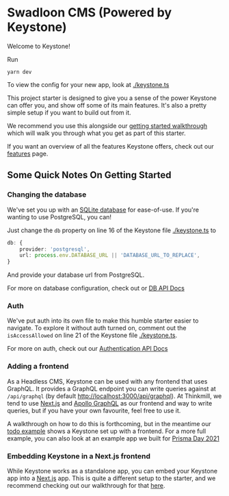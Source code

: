 # Swadloon CMS (Powered by Keystone)

Welcome to Keystone!

Run

```
yarn dev
```

To view the config for your new app, look at [./keystone.ts](./keystone.ts)

This project starter is designed to give you a sense of the power Keystone can
offer you, and show off some of its main features. It's also a pretty simple
setup if you want to build out from it.

We recommend you use this alongside our
[getting started walkthrough](https://keystonejs.com/docs/walkthroughs/getting-started-with-create-keystone-app)
which will walk you through what you get as part of this starter.

If you want an overview of all the features Keystone offers, check out our
[features](https://keystonejs.com/why-keystone#features) page.

## Some Quick Notes On Getting Started

### Changing the database

We've set you up with an
[SQLite database](https://keystonejs.com/docs/apis/config#sqlite) for
ease-of-use. If you're wanting to use PostgreSQL, you can!

Just change the `db` property on line 16 of the Keystone file
[./keystone.ts](./keystone.ts) to

```typescript
db: {
    provider: 'postgresql',
    url: process.env.DATABASE_URL || 'DATABASE_URL_TO_REPLACE',
}
```

And provide your database url from PostgreSQL.

For more on database configuration, check out or
[DB API Docs](https://keystonejs.com/docs/apis/config#db)

### Auth

We've put auth into its own file to make this humble starter easier to navigate.
To explore it without auth turned on, comment out the `isAccessAllowed` on line
21 of the Keystone file [./keystone.ts](./keystone.ts).

For more on auth, check out our
[Authentication API Docs](https://keystonejs.com/docs/apis/auth#authentication-api)

### Adding a frontend

As a Headless CMS, Keystone can be used with any frontend that uses GraphQL. It
provides a GraphQL endpoint you can write queries against at `/api/graphql` (by
default [http://localhost:3000/api/graphql](http://localhost:3000/api/graphql)).
At Thinkmill, we tend to use [Next.js](https://nextjs.org/) and
[Apollo GraphQL](https://www.apollographql.com/docs/react/get-started/) as our
frontend and way to write queries, but if you have your own favourite, feel free
to use it.

A walkthrough on how to do this is forthcoming, but in the meantime our
[todo example](https://github.com/keystonejs/keystone-react-todo-demo) shows a
Keystone set up with a frontend. For a more full example, you can also look at
an example app we built for
[Prisma Day 2021](https://github.com/keystonejs/prisma-day-2021-workshop)

### Embedding Keystone in a Next.js frontend

While Keystone works as a standalone app, you can embed your Keystone app into a
[Next.js](https://nextjs.org/) app. This is quite a different setup to the
starter, and we recommend checking out our walkthrough for that
[here](https://keystonejs.com/docs/walkthroughs/embedded-mode-with-sqlite-nextjs#how-to-embed-keystone-sq-lite-in-a-next-js-app).
